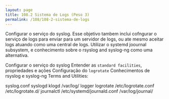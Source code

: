 ```yaml
---
layout: page
title: 108.2 Sistema de Logs (Peso 3)
permalink: /108/108-2-sistema-de-logs
---
```


Configurar o serviço do syslog. Esse objetivo tambem inclui cofngurar o serviço de logs para enviar para um servidor de logs, ou ate mesmo aceitar logs atuando como uma central de logs. Utilizar o systemd joournal subsystem, e conhecimento sobre o rsyslog and syslog-ng como uma alternativa. 

Configurar o serviço do syslog
Entender as `standard facilities`, propriedades e ações
Configuração do `logrotate`
Conhecimentos de rsyslog e syslog-ng
Terms and Utilities:

syslog.conf
syslogd
klogd
/var/log/
logger
logrotate
/etc/logrotate.conf
/etc/logrotate.d/
journalctl
/etc/systemd/journald.conf
/var/log/journal/